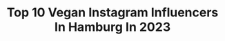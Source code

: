 ---
title: Top 10 Vegan Instagram Influencers In Hamburg In 2023
description: >-
  Find top vegan Instagram influencers in Hamburg in 2023. Most popular hashtags: #vegan #hamburg #veganerezepte #vegandeutschland.
platform: Instagram
hits: 61
text_top: Analyze the best Instagram profiles on inBeat.
text_bottom: Our platform aggregates 61 Instagram influencers like this in Hamburg, Germany for you to contact.
profiles:
  - username: "anna.elisie"
    fullname: >-
      Anna Elisie | Ethical Vegan
    bio: >-
      🌕 Easy vegane Rezepte 🌓 Hummus & Nickerchen 🌑 ↓ Alles ausführlich auf dem Blog
    location: "Germany"
    followers: 52913
    engagement: 363
    commentsToLikes: 0.017367
    id: ckf5w4n7mqtzj0j23j6wa6chq
    verified: false
    hashtags: "#vegangermany, #veganfr, #veganvanlife, #wanderlust"
  - username: "zweidiereisen"
    fullname: >-
      zweidiereisen
    bio: >-
      REISEN / NACHHALTIGKEIT / REZEPTE @lisanovelle & @max_bundaberg ✉️hello@zweidiereisen.de 📖Autoren „Mit Fairgnügen reisen“
    location: "Germany"
    followers: 89809
    engagement: 224
    commentsToLikes: 0.037940
    id: ck0u15vhivzl00i19fwhxyekh
    verified: false
    hashtags: "#reisen, #nachhaltigreisen, #besserweiter, #weltkulturerbev"
  - username: "sorayas_world"
    fullname: >-
      ⋆ S O R A Y A ⋆
    bio: >-
      Grateful sunshine soul & yoga teacher✨ Be You. #empowering Testing Vegan Goodies for you 🌱 Hamburg•Mindfulness•Sustainability info@sorayas-world.com
    location: "Germany"
    followers: 20495
    engagement: 252
    commentsToLikes: 0.040892
    id: ck6tjjauw2twd0j71s4eikzgm
    verified: false
    hashtags: "#hamburgvoodguide, #hamburgveganfood, #yogapassion, #veganfoodhamburg"
  - username: "pflanzlich.stark"
    fullname: >-
      pflanzlich.stark 🌱💪
    bio: >-
      Dein täglicher Input rund um den veganen Lebensstil 📬
    location: "Germany"
    followers: 143820
    engagement: 622
    commentsToLikes: 0.020731
    id: ck6u35jz8vucl0j714cafwws4
    verified: false
    hashtags: "#gesunderezepte, #pflanzlicheerna, #pflanzenbasiert, #veganleben"
  - username: "vegantaeglich"
    fullname: >-
      Täglich Fakten für Veganer
    bio: >-
      🌱 Der Nr.1 vegane Ratgeber 📚 Infos, Tipps und Rezepte für den veganen Lebensstil 📬Fragen/Kooperationen?➡️DM! 💡 Folge Uns für ein veganes Leben
    location: "Germany"
    followers: 53282
    engagement: 584
    commentsToLikes: 0.023084
    id: ckapadhv0vo430i78llehnvtg
    verified: false
    hashtags: "#veganbacken, #veganvienna, #veganer, #obst"
  - username: "gymooni"
    fullname: >-
      Mona |Ernährung&Mindset Coach
    bio: >-
      #TEAMROCKA 💚 Ich helfe Frauen dabei, sich langfristig wohlzufühlen ohne strikte Ernährungspläne.🌱 👇🏼 Mein Coaching👇🏼 ✨It all starts WITHIN you✨
    location: "Germany"
    followers: 30394
    engagement: 164
    commentsToLikes: 0.159948
    id: ck6tidu6b0j1w0j71hb7ho7tl
    verified: false
    hashtags: "#muskelaufbau, #selbstliebelernen, #fettreduzieren, #wohlf"
  - username: "charlykrueger"
    fullname: >-
      𝙲 𝙷 𝙰 𝚁 𝙻 𝚈
    bio: >-
      Hamburg ♡☕️ vegan ♒︎ .
    location: "Germany"
    followers: 2122
    engagement: 2259
    commentsToLikes: 0.044787
    id: ckap32vta1bmu0i78smcvpfpi
    verified: false
    hashtags: "#portrait, #blackandwhite, #shooting, #germany"
  - username: "katyyys_welt"
    fullname: >-
      ☆KaTi☆
    bio: >-
      му ℓιттℓє ℓιƒє 🖤 ♡ 🅰🆅🅾🅽 Teamleiterin ☆by☆Avon #𝓣𝓮𝓪𝓶𝓵𝓮𝓲𝓽𝓮𝓻𝓲𝓷 #𝓘𝓬𝓱𝓫𝓲𝓷𝓐𝓿𝓸𝓷 Founder of #Kaffeetantenmittwoch #Avon
    location: "Germany"
    followers: 9476
    engagement: 245
    commentsToLikes: 0.257691
    id: ck6ugqe2m4jm10j71o5phvvtd
    verified: false
    hashtags: "#onlinebusiness, #blogger, #glaubandich, #erfolgistkeingl"
  - username: "rikexx"
    fullname: >-
      Rikexx
    bio: >-
      040 - Erzieherin 📸 Photography-Liebhaberin 🥑 Pfänzle eat-lov-er Mails: Maria.Friederike.Kopper@gmail.com Second account: @rikexx.photography 📷
    location: "Germany"
    followers: 27205
    engagement: 391
    commentsToLikes: 0.010216
    id: ck134saf3xydb0i19cur0td6m
    verified: false
    hashtags: "#inspiration, #croatia, #girlswithtattoos, #beach"
  - username: "adriaan.vanveen"
    fullname: >-
      ADRIAAN VAN VEEN
    bio: >-
      🎭 #Schauspieler 🌱 #Vegan 🏌️ #Golf 🤸🏼 #Fitness 🖤 #Techno 📌 #Hannover 🇩🇪🇳🇱 🎬 Agentur @agentur.frehse 📰 PR @newstarmediamuc
    location: "Germany"
    followers: 18483
    engagement: 93
    commentsToLikes: 0.028050
    id: ck8syv0u3m47i0j7850l8c3el
    verified: false
    hashtags: "#onset, #pixxlounge, #schauspieler, #zdf"
---